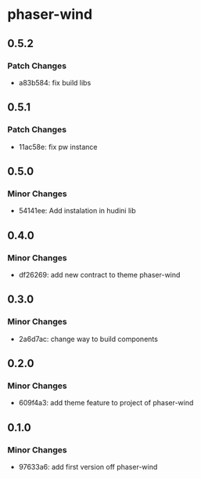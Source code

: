 # phaser-wind

## 0.5.2

### Patch Changes

- a83b584: fix build libs

## 0.5.1

### Patch Changes

- 11ac58e: fix pw instance

## 0.5.0

### Minor Changes

- 54141ee: Add instalation in hudini lib

## 0.4.0

### Minor Changes

- df26269: add new contract to theme phaser-wind

## 0.3.0

### Minor Changes

- 2a6d7ac: change way to build components

## 0.2.0

### Minor Changes

- 609f4a3: add theme feature to project of phaser-wind

## 0.1.0

### Minor Changes

- 97633a6: add first version off phaser-wind
